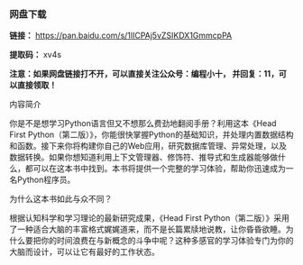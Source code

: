 ### 网盘下载

 **链接：** https://pan.baidu.com/s/1lICPAj5vZSIKDX1GmmcpPA 

 **提取码：** xv4s

**注意：如果网盘链接打不开，可以直接关注公众号：编程小十， 并回复：11，可以直接领取！** 

内容简介

你是不是想学习Python语言但又不想那么费劲地翻阅手册？利用这本《Head First Python（第二版）》，你能很快掌握Python的基础知识，并处理内置数据结构和函数。接下来你将构建你自己的Web应用，研究数据库管理、异常处理，以及数据转换。如果你想知道利用上下文管理器、修饰符、推导式和生成器能够做什么，都可以在这本书中找到。本书将提供一个完整的学习体验，帮助你迅速成为一名Python程序员。

为什么这本书如此与众不同？

根据认知科学和学习理论的最新研究成果，《Head First Python（第二版）》采用了一种适合大脑的丰富格式娓娓道来，而不是长篇累牍地说教，让你昏昏欲睡。为什么要把你的时间浪费在与新概念的斗争中呢？这种多感官的学习体验专门为你的大脑而设计，可以让它有最好的工作状态。